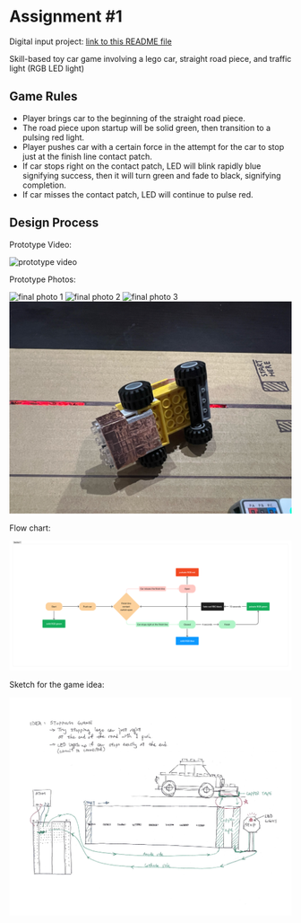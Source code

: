 # Assignment #1

Digital input project: [link to this README file](./README.md)

Skill-based toy car game involving a lego car, straight road piece, and traffic light (RGB LED light)

## Game Rules

* Player brings car to the beginning of the straight road piece.
* The road piece upon startup will be solid green, then transition to a pulsing red light.
* Player pushes car with a certain force in the attempt for the car to stop just at the finish line contact patch.
* If car stops right on the contact patch, LED will blink rapidly blue signifying success, then it will turn green and fade to black, signifying completion.
* If car misses the contact patch, LED will continue to pulse red.

## Design Process

Prototype Video:

![prototype video](./ShortVideo.gif)


Prototype Photos:

![final photo 1](./FinalPhoto_1.jpg)
![final photo 2](./FinalPhoto_2.jpg)
![final photo 3](./FinalPhoto_3.jpg)
![final photo 4](./FinalPhoto_4.jpg)


Flow chart:

![flow chart](./Flowchart.jpg)


Sketch for the game idea:

![car idea sketch](./Sketch_2.jpg)
